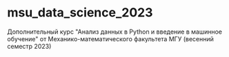 # msu_data_science_2023
Дополнительный курс "Анализ данных в Python и введение в машинное обучение" от Механико-математического факультета МГУ (весенний семестр 2023)
